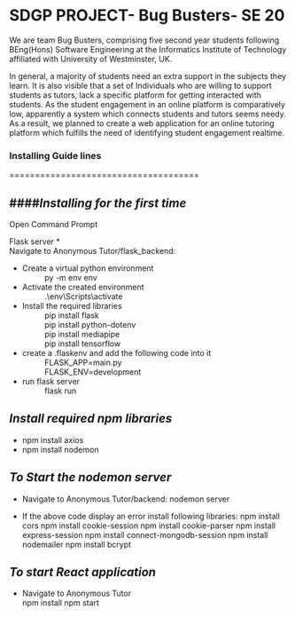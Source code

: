 # SDGP PROJECT- Bug Busters- SE 20

We are team Bug Busters, comprising five second year students following BEng(Hons) Software Engineering at the Informatics Institute of Technology affiliated with University of Westminster, UK. 

In general, a majority of students need an extra support in the subjects they learn. It is also visible that a set of Individuals who are willing to support students as tutors, lack a specific platform for getting interacted with students. As the student engagement in an online platform is comparatively low, apparently a system which connects students and tutors seems needy. As a result, we planned to create a web application for an online tutoring platform which fulfills the need of identifying student engagement realtime.



### Installing Guide lines
=====================================

####*Installing for the first time*
------------------------------------

Open Command Prompt

<dl>Flask server
  * <dt>Navigate to Anonymous Tutor/flask_backend:</dt>

  * <dt>Create a virtual python environment</dt>
    <dd>py -m env env</dd>

  * <dt>Activate the created environment</dt>
    <dd>.\env\Scripts\activate</dd>

  * <dt>Install the required libraries</dt>
    <dd>pip install flask</dd>
    <dd>pip install python-dotenv</dd>
    <dd>pip install mediapipe</dd>
    <dd>pip install tensorflow</dd>

  * <dt>create a .flaskenv and add the following code into it</dt>
    <dd>FLASK_APP=main.py</dd>
    <dd>FLASK_ENV=development</dd>

  * <dt>run flask server</dt>
    <dd>flask run</dd>
  </dl>

*Install required npm libraries*
------------------------------------
  * npm install axios
  * npm install nodemon
 
*To Start the nodemon server*
------------------------------------

  * Navigate to Anonymous Tutor/backend:
    nodemon server
  
  * If the above code display an error install following libraries:
    npm install cors
    npm install cookie-session
    npm install cookie-parser
    npm install express-session
    npm install connect-mongodb-session
    npm install nodemailer
    npm install bcrypt
  
*To start React application*  
------------------------------------
  * Navigate to Anonymous Tutor  
    npm install
    npm start



